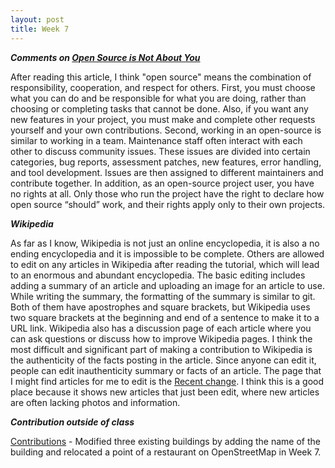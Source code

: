 ```yaml
---
layout: post
title: Week 7
---
```



___Comments on *[Open Source is Not About You](https://gist.github.com/richhickey/1563cddea1002958f96e7ba9519972d9)*___

After reading this article, I think "open source" means the combination of responsibility, cooperation, and respect for others. First, you must choose what you can do and be responsible for what you are doing, rather than choosing or completing tasks that cannot be done. Also, if you want any new features in your project, you must make and complete other requests yourself and your own contributions. Second, working in an open-source is similar to working in a team. Maintenance staff often interact with each other to discuss community issues. These issues are divided into certain categories, bug reports, assessment patches, new features, error handling, and tool development. Issues are then assigned to different maintainers and contribute together. In addition, as an open-source project user, you have no rights at all. Only those who run the project have the right to declare how open source “should” work, and their rights apply only to their own projects.

___Wikipedia___

As far as I know, Wikipedia is not just an online encyclopedia, it is also a no ending encyclopedia and it is impossible to be complete. Others are allowed to edit on any articles in Wikipedia after reading the tutorial, which will lead to an enormous and abundant encyclopedia. The basic editing includes adding a summary of an article and uploading an image for an article to use. While writing the summary, the formatting of the summary is similar to git. Both of them have apostrophes and square brackets, but Wikipedia uses two square brackets at the beginning and end of a sentence to make it to a URL link. Wikipedia also has a discussion page of each article where you can ask questions or discuss how to improve Wikipedia pages. I think the most difficult and significant part of making a contribution to Wikipedia is the authenticity of the facts posting in the article. Since anyone can edit it, people can edit inauthenticity summary or facts of an article. The page that I might find articles for me to edit is the [Recent change](https://en.wikipedia.org/wiki/Special:RecentChanges). I think this is a good place because it shows new articles that just been edit, where new articles are often lacking photos and information. 

___Contribution outside of class___

[Contributions](https://hunter-college-ossd-spr-2020.github.io/chislee0708-weekly/contributions/) - Modified three existing buildings by adding the name of the building and relocated a point of a restaurant on OpenStreetMap in Week 7.
